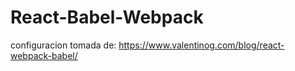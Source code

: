 # React-Babel-Webpack
configuracion tomada de:
https://www.valentinog.com/blog/react-webpack-babel/
